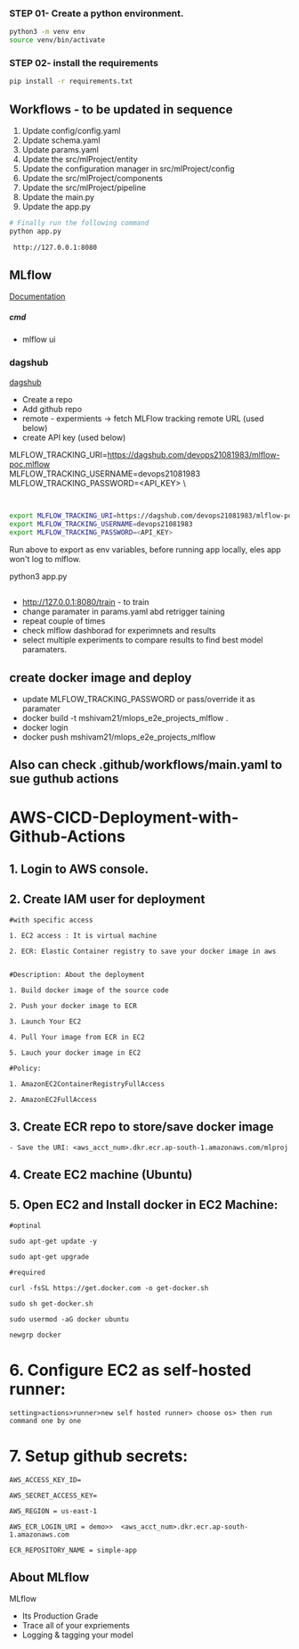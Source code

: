 
### STEP 01- Create a python environment.

```bash
python3 -m venv env
source venv/bin/activate

```


### STEP 02- install the requirements
```bash
pip install -r requirements.txt
```

## Workflows - to be updated in sequence

1. Update config/config.yaml
2. Update schema.yaml
3. Update params.yaml
4. Update the src/mlProject/entity
5. Update the configuration manager in src/mlProject/config
6. Update the src/mlProject/components
7. Update the src/mlProject/pipeline 
8. Update the main.py
9. Update the app.py



```bash
# Finally run the following command
python app.py
```

```bash
 http://127.0.0.1:8080
```


## MLflow

[Documentation](https://mlflow.org/docs/latest/index.html)


##### cmd
- mlflow ui

### dagshub
[dagshub](https://dagshub.com/)

 - Create a repo
 - Add github repo
 - remote - expermients -> fetch MLFlow tracking remote URL (used below)
 - create API key (used below)

MLFLOW_TRACKING_URI=https://dagshub.com/devops21081983/mlflow-poc.mlflow \
MLFLOW_TRACKING_USERNAME=devops21081983 \
MLFLOW_TRACKING_PASSWORD=<API_KEY> \

## 


```bash

export MLFLOW_TRACKING_URI=https://dagshub.com/devops21081983/mlflow-poc.mlflow
export MLFLOW_TRACKING_USERNAME=devops21081983 
export MLFLOW_TRACKING_PASSWORD=<API_KEY>

```
Run above  to export as env variables, before running app locally, eles app won't log to mlflow.

python3 app.py

##

- http://127.0.0.1:8080/train - to train
- change paramater in params.yaml abd retrigger taining
- repeat couple of times
- check mlflow dashborad for experimnets and results
- select multiple experiments to compare results to find best model paramaters.


## create docker image and deploy
 - update MLFLOW_TRACKING_PASSWORD or pass/override it as paramater
 - docker build -t mshivam21/mlops_e2e_projects_mlflow .
 - docker login
 - docker push mshivam21/mlops_e2e_projects_mlflow
 

## Also can check .github/workflows/main.yaml to sue guthub actions


# AWS-CICD-Deployment-with-Github-Actions

## 1. Login to AWS console.

## 2. Create IAM user for deployment

	#with specific access

	1. EC2 access : It is virtual machine

	2. ECR: Elastic Container registry to save your docker image in aws


	#Description: About the deployment

	1. Build docker image of the source code

	2. Push your docker image to ECR

	3. Launch Your EC2 

	4. Pull Your image from ECR in EC2

	5. Lauch your docker image in EC2

	#Policy:

	1. AmazonEC2ContainerRegistryFullAccess

	2. AmazonEC2FullAccess

	
## 3. Create ECR repo to store/save docker image
    - Save the URI: <aws_acct_num>.dkr.ecr.ap-south-1.amazonaws.com/mlproj

	
## 4. Create EC2 machine (Ubuntu) 

## 5. Open EC2 and Install docker in EC2 Machine:
	
	
	#optinal

	sudo apt-get update -y

	sudo apt-get upgrade
	
	#required

	curl -fsSL https://get.docker.com -o get-docker.sh

	sudo sh get-docker.sh

	sudo usermod -aG docker ubuntu

	newgrp docker
	
# 6. Configure EC2 as self-hosted runner:
    setting>actions>runner>new self hosted runner> choose os> then run command one by one


# 7. Setup github secrets:

    AWS_ACCESS_KEY_ID=

    AWS_SECRET_ACCESS_KEY=

    AWS_REGION = us-east-1

    AWS_ECR_LOGIN_URI = demo>>  <aws_acct_num>.dkr.ecr.ap-south-1.amazonaws.com

    ECR_REPOSITORY_NAME = simple-app




## About MLflow 
MLflow

 - Its Production Grade
 - Trace all of your expriements
 - Logging & tagging your model


